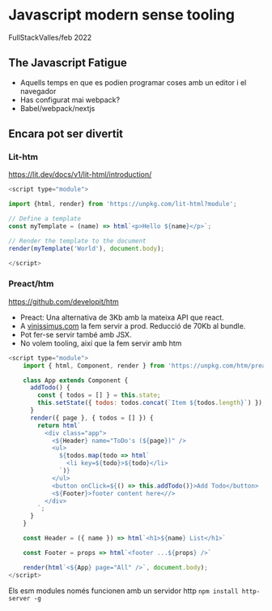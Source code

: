 # Javascript modern sense tooling

FullStackValles/feb 2022


## The Javascript Fatigue

- Aquells temps en que es podien programar coses amb un editor i el navegador
- Has configurat mai webpack?
- Babel/webpack/nextjs

## Encara pot ser divertit

### Lit-htm

https://lit.dev/docs/v1/lit-html/introduction/

```javascript
<script type="module">

import {html, render} from 'https://unpkg.com/lit-html?module';

// Define a template
const myTemplate = (name) => html`<p>Hello ${name}</p>`;

// Render the template to the document
render(myTemplate('World'), document.body);

</script>
```

### Preact/htm
https://github.com/developit/htm

- Preact: Una alternativa de 3Kb amb la mateixa API que react.
- A [vinissimus.com](https://www.vinissimus.com/es/) la fem servir a prod. Reducció de 70Kb al bundle.
- Pot fer-se servir també amb JSX.
- No volem tooling, així que la fem servir amb htm

```javascript
<script type="module">
    import { html, Component, render } from 'https://unpkg.com/htm/preact/standalone.module.js';

    class App extends Component {
      addTodo() {
        const { todos = [] } = this.state;
        this.setState({ todos: todos.concat(`Item ${todos.length}`) });
      }
      render({ page }, { todos = [] }) {
        return html`
          <div class="app">
            <${Header} name="ToDo's (${page})" />
            <ul>
              ${todos.map(todo => html`
                <li key=${todo}>${todo}</li>
              `)}
            </ul>
            <button onClick=${() => this.addTodo()}>Add Todo</button>
            <${Footer}>footer content here<//>
          </div>
        `;
      }
    }

    const Header = ({ name }) => html`<h1>${name} List</h1>`

    const Footer = props => html`<footer ...${props} />`

    render(html`<${App} page="All" />`, document.body);
</script>
```

Els esm modules només funcionen amb un servidor http
`npm install http-server -g`

